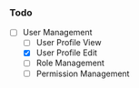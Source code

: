 ### Todo

- [ ] User Management
  - [ ] User Profile View
  - [x] User Profile Edit
  - [ ] Role Management
  - [ ] Permission Management
